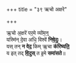 +++
title = "३९ ऋचो अक्षरे"

+++

ऋ॒चो अ॒क्षरे॑ पर॒मे व्यो॑म॒न्॒  
यस्मि॑न् दे॒वा अधि॒ विश्वे॑ **निषे॒दुः**।  
यस् तन् **न वेद॒** किम् ऋ॒चा **क॑रिष्यति॒**  
य इत् तद् **वि॒दुस्** त इ॒मे **समा॑सते**॥
